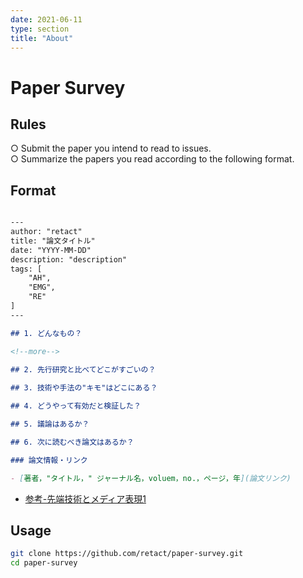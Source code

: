 ```yaml
---
date: 2021-06-11
type: section
title: "About"
---
```


# Paper Survey

## Rules
 ○ Submit the paper you intend to read to issues.   
 ○ Summarize the papers you read according to the following format.  

## Format

```md

---
author: "retact"
title: "論文タイトル"
date: "YYYY-MM-DD"
description: "description"
tags: [
    "AH",
    "EMG",
    "RE"
]
---

## 1. どんなもの？

<!--more-->  
 
## 2. 先行研究と比べてどこがすごいの？

## 3. 技術や手法の"キモ"はどこにある？

## 4. どうやって有効だと検証した？

## 5. 議論はあるか？

## 6. 次に読むべき論文はあるか？

### 論文情報・リンク

- [著者，"タイトル，" ジャーナル名，voluem，no.，ページ，年](論文リンク)

```

- [参考-先端技術とメディア表現1](https://www.slideshare.net/Ochyai/1-ftma15)

## Usage
 

```bash
git clone https://github.com/retact/paper-survey.git
cd paper-survey
```

